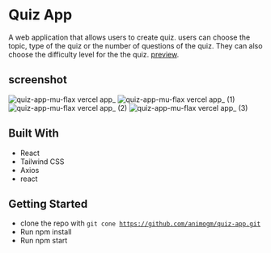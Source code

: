 # Quiz App
A web application that allows users to create quiz. users can choose the topic, type of the quiz or the number of questions of the quiz. They can also choose the difficulty level for the the quiz. [preview](https://quiz-app-mu-flax.vercel.app/).

## screenshot

![quiz-app-mu-flax vercel app_](https://user-images.githubusercontent.com/80972735/165863667-6552fd4c-d4eb-4fa8-af7d-f9f1970e400b.png)
![quiz-app-mu-flax vercel app_ (1)](https://user-images.githubusercontent.com/80972735/165863698-f9f28349-3716-4ea8-b304-5f1308f046ce.png)
![quiz-app-mu-flax vercel app_ (2)](https://user-images.githubusercontent.com/80972735/165863706-e4565b63-3c5c-4df8-b335-dbc0238b9fe6.png)
![quiz-app-mu-flax vercel app_ (3)](https://user-images.githubusercontent.com/80972735/165863713-aee71268-260d-4b97-a8be-d5835bb4883a.png)

## Built With
- React
- Tailwind CSS
- Axios
- react 

## Getting Started
- clone the repo  with <code>git cone https://github.com/animogm/quiz-app.git</code>
- Run npm install
- Run npm start
